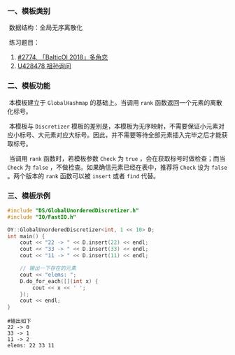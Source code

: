 ### 一、模板类别

​	数据结构：全局无序离散化

​	练习题目：

1. [#2774. 「BalticOI 2018」多角恋](https://loj.ac/p/2774)
2. [U428478 祖孙询问](https://www.luogu.com.cn/problem/U428478)

### 二、模板功能

​		本模板建立于 `GlobalHashmap` 的基础上。当调用 `rank` 函数返回一个元素的离散化标号。

​		本模板与 `Discretizer` 模板的差别是，本模板为无序映射，不需要保证小元素对应小标号、大元素对应大标号。因此，并不需要等待全部元素插入完毕之后才能获取标号。

​		当调用 `rank` 函数时，若模板参数 `Check` 为 `true` ，会在获取标号时做检查；而当 `Check` 为 `false` ，不做检查。如果确信元素已经在表中，推荐将 `Check` 设为 `false` 。两个版本的 `rank` 函数可以被 `insert` 或者 `find` 代替。


### 三、模板示例

```c++
#include "DS/GlobalUnorderedDiscretizer.h"
#include "IO/FastIO.h"

OY::GlobalUnorderedDiscretizer<int, 1 << 10> D;
int main() {
    cout << "22 -> " << D.insert(22) << endl;
    cout << "33 -> " << D.insert(33) << endl;
    cout << "11 -> " << D.insert(11) << endl;

    // 输出一下存在的元素
    cout << "elems: ";
    D.do_for_each([](int x) {
        cout << x << ' ';
    });
    cout << endl;
}
```

```
#输出如下
22 -> 0
33 -> 1
11 -> 2
elems: 22 33 11 

```

